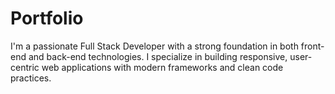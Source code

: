# Portfolio
I'm a passionate Full Stack Developer with a strong foundation in both front-end and back-end technologies. I specialize in building responsive, user-centric web applications with modern frameworks and clean code practices.
